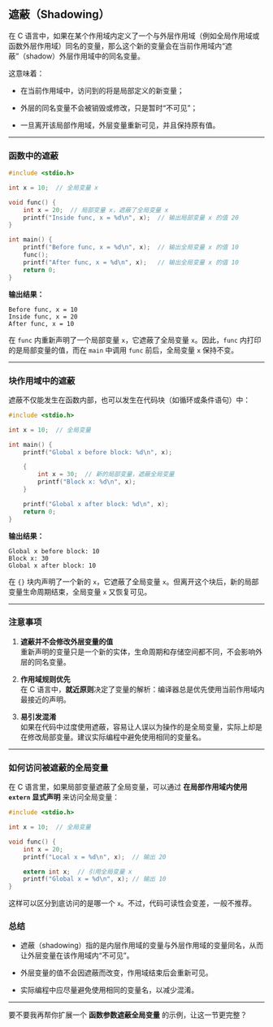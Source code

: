 ## 遮蔽（Shadowing）

在 C 语言中，如果在某个作用域内定义了一个与外层作用域（例如全局作用域或函数外层作用域）同名的变量，那么这个新的变量会在当前作用域内“遮蔽”（shadow）外层作用域中的同名变量。

这意味着：

- 在当前作用域中，访问到的将是局部定义的新变量；
    
- 外层的同名变量不会被销毁或修改，只是暂时“不可见”；
    
- 一旦离开该局部作用域，外层变量重新可见，并且保持原有值。
    

---

### 函数中的遮蔽

```c
#include <stdio.h>

int x = 10;  // 全局变量 x

void func() {
    int x = 20;  // 局部变量 x，遮蔽了全局变量 x
    printf("Inside func, x = %d\n", x);  // 输出局部变量 x 的值 20
}

int main() {
    printf("Before func, x = %d\n", x);  // 输出全局变量 x 的值 10
    func();
    printf("After func, x = %d\n", x);   // 输出全局变量 x 的值 10
    return 0;
}
```

**输出结果：**

```
Before func, x = 10
Inside func, x = 20
After func, x = 10
```

在 `func` 内重新声明了一个局部变量 `x`，它遮蔽了全局变量 `x`。因此，`func` 内打印的是局部变量的值，而在 `main` 中调用 `func` 前后，全局变量 `x` 保持不变。

---

###  块作用域中的遮蔽

遮蔽不仅能发生在函数内部，也可以发生在代码块（如循环或条件语句）中：

```c
#include <stdio.h>

int x = 10;  // 全局变量

int main() {
    printf("Global x before block: %d\n", x);

    {
        int x = 30;  // 新的局部变量，遮蔽全局变量
        printf("Block x: %d\n", x);
    }

    printf("Global x after block: %d\n", x);
    return 0;
}
```

**输出结果：**

```
Global x before block: 10
Block x: 30
Global x after block: 10
```

在 `{}` 块内声明了一个新的 `x`，它遮蔽了全局变量 `x`。但离开这个块后，新的局部变量生命周期结束，全局变量 `x` 又恢复可见。

---

### 注意事项

1. **遮蔽并不会修改外层变量的值**  
    重新声明的变量只是一个新的实体，生命周期和存储空间都不同，不会影响外层的同名变量。
    
2. **作用域规则优先**  
    在 C 语言中，**就近原则**决定了变量的解析：编译器总是优先使用当前作用域内最接近的声明。
    
3. **易引发混淆**  
    如果在代码中过度使用遮蔽，容易让人误以为操作的是全局变量，实际上却是在修改局部变量。建议实际编程中避免使用相同的变量名。
    

---

### 如何访问被遮蔽的全局变量

在 C 语言里，如果局部变量遮蔽了全局变量，可以通过 **在局部作用域内使用 `extern` 显式声明** 来访问全局变量：

```c
#include <stdio.h>

int x = 10;  // 全局变量

void func() {
    int x = 20;  
    printf("Local x = %d\n", x);  // 输出 20

    extern int x;  // 引用全局变量 x
    printf("Global x = %d\n", x); // 输出 10
}
```

这样可以区分到底访问的是哪一个 `x`。不过，代码可读性会变差，一般不推荐。


 
### 总结

- 遮蔽（shadowing）指的是内层作用域的变量与外层作用域的变量同名，从而让外层变量在该作用域内“不可见”。
    
- 外层变量的值不会因遮蔽而改变，作用域结束后会重新可见。
    
- 实际编程中应尽量避免使用相同的变量名，以减少混淆。
    

---

要不要我再帮你扩展一个 **函数参数遮蔽全局变量** 的示例，让这一节更完整？